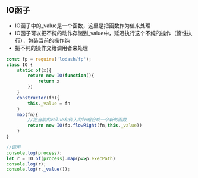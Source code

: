 ## IO函子
* IO函子中的_value是一个函数，这里是把函数作为值来处理
* IO函子可以把不纯的动作存储到_value中，延迟执行这个不纯的操作（惰性执行），包装当前的操作纯
* 把不纯的操作交给调用者来处理

```javascript
const fp = require('lodash/fp');
class IO {
    static of(x){
        return new IO(function(){
            return x
        })
    }
    constructor(fn){
        this._value = fn
    }
    map(fn){
        //把当前的value和传入的fn组合成一个新的函数
        return new IO(fp.flowRight(fn,this._value))
    }
}

//调用
console.log(process);
let r = IO.of(process).map(p=>p.execPath)
console.log(r);
console.log(r._value());
```
